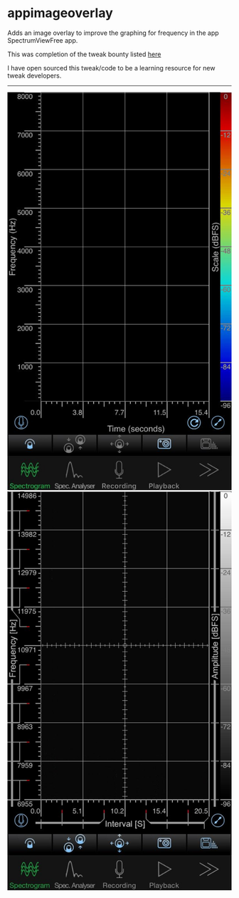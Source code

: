 # appimageoverlay
Adds an image overlay to improve the graphing for frequency in the app SpectrumViewFree app.

This was completion of the tweak bounty listed [here](https://www.reddit.com/r/TweakBounty/comments/9kfswq/15_614_a_tweak_to_add_an_image_overlay_to_an_app/)

I have open sourced this tweak/code to be a learning resource for new tweak developers.

---
![appimageoverlay](repo_assets/spectrumView.png)
![appimageoverlay](repo_assets/spectrumAltered.png)
